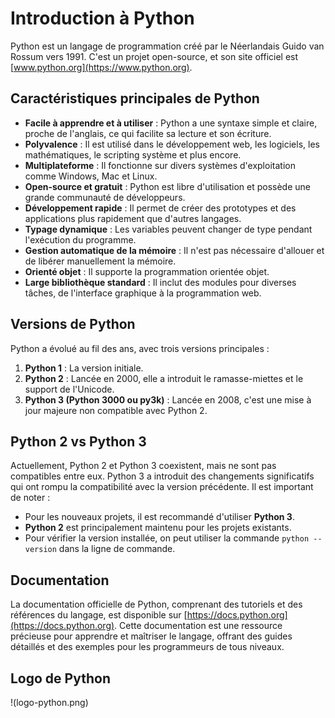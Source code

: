 # Introduction à Python

Python est un langage de programmation créé par le Néerlandais Guido van Rossum vers 1991. C'est un projet open-source, et son site officiel est [www.python.org](https://www.python.org).

## Caractéristiques principales de Python

- **Facile à apprendre et à utiliser** : Python a une syntaxe simple et claire, proche de l'anglais, ce qui facilite sa lecture et son écriture.
- **Polyvalence** : Il est utilisé dans le développement web, les logiciels, les mathématiques, le scripting système et plus encore.
- **Multiplateforme** : Il fonctionne sur divers systèmes d'exploitation comme Windows, Mac et Linux.
- **Open-source et gratuit** : Python est libre d'utilisation et possède une grande communauté de développeurs.
- **Développement rapide** : Il permet de créer des prototypes et des applications plus rapidement que d'autres langages.
- **Typage dynamique** : Les variables peuvent changer de type pendant l'exécution du programme.
- **Gestion automatique de la mémoire** : Il n'est pas nécessaire d'allouer et de libérer manuellement la mémoire.
- **Orienté objet** : Il supporte la programmation orientée objet.
- **Large bibliothèque standard** : Il inclut des modules pour diverses tâches, de l'interface graphique à la programmation web.

## Versions de Python

Python a évolué au fil des ans, avec trois versions principales :

1. **Python 1** : La version initiale.
2. **Python 2** : Lancée en 2000, elle a introduit le ramasse-miettes et le support de l'Unicode.
3. **Python 3 (Python 3000 ou py3k)** : Lancée en 2008, c'est une mise à jour majeure non compatible avec Python 2.

## Python 2 vs Python 3

Actuellement, Python 2 et Python 3 coexistent, mais ne sont pas compatibles entre eux. Python 3 a introduit des changements significatifs qui ont rompu la compatibilité avec la version précédente. Il est important de noter :

- Pour les nouveaux projets, il est recommandé d'utiliser **Python 3**.
- **Python 2** est principalement maintenu pour les projets existants.
- Pour vérifier la version installée, on peut utiliser la commande `python --version` dans la ligne de commande.

## Documentation

La documentation officielle de Python, comprenant des tutoriels et des références du langage, est disponible sur [https://docs.python.org](https://docs.python.org). Cette documentation est une ressource précieuse pour apprendre et maîtriser le langage, offrant des guides détaillés et des exemples pour les programmeurs de tous niveaux.

## Logo de Python

!(logo-python.png)

